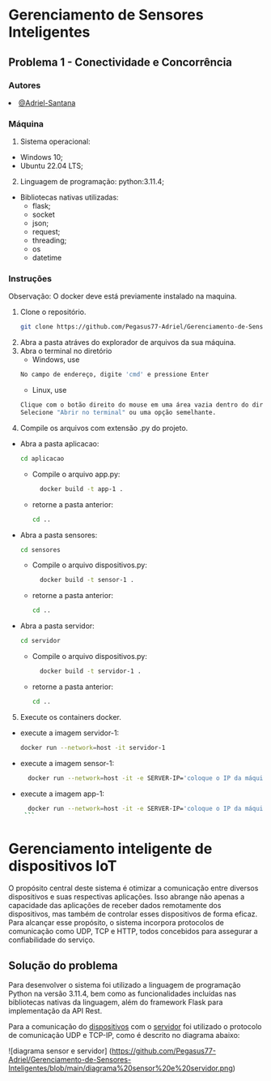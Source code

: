 # Gerenciamento de Sensores Inteligentes

## Problema 1 - Conectividade e Concorrência

### Autores
<div align="justify">
  <li><a href="https://github.com/Pegasus77-Adriel/Gerenciamento-de-Sensores-Inteligentes.git">@Adriel-Santana</a></li>
</div>

### Máquina
1. Sistema operacional:
  - Windows 10;
  - Ubuntu 22.04 LTS;
2. Linguagem de programação: python:3.11.4;
  - Bibliotecas nativas utilizadas:
    - flask;
    - socket
    - json;
    - request;
    - threading;
    - os
    - datetime
### 

### Instruções
Observação: O docker deve está previamente instalado na maquina.
1. Clone o repositório.
   ```sh
   git clone https://github.com/Pegasus77-Adriel/Gerenciamento-de-Sensores-Inteligentes.git
   ```
2. Abra a pasta atráves do explorador de arquivos da sua máquina.
3. Abra o terminal no diretório
   * Windows, use
   ```sh
   No campo de endereço, digite 'cmd' e pressione Enter
   ```
    * Linux, use
   ```sh
   Clique com o botão direito do mouse em uma área vazia dentro do diretório,
   Selecione "Abrir no terminal" ou uma opção semelhante.
   ```
4. Compile os arquivos com extensão .py do projeto.
* Abra a pasta aplicacao:
     ```sh
     cd aplicacao
     ```
   * Compile o arquivo app.py:
     ```sh
       docker build -t app-1 .
     ```
   * retorne a pasta anterior:
       ```sh
       cd ..
      ```
* Abra a pasta sensores:
     ```sh
     cd sensores
     ```
   * Compile o arquivo dispositivos.py:
     ```sh
       docker build -t sensor-1 .
     ```
   * retorne a pasta anterior:
       ```sh
       cd ..
      ```
* Abra a pasta servidor:
     ```sh
     cd servidor
     ```
   * Compile o arquivo dispositivos.py:
     ```sh
       docker build -t servidor-1 .
     ```
   * retorne a pasta anterior:
       ```sh
       cd ..
      ```
5. Execute os containers docker.
* execute a imagem servidor-1:
     ```sh
     docker run --network=host -it servidor-1
     ```
* execute a imagem sensor-1:
     ```sh
       docker run --network=host -it -e SERVER-IP='coloque o IP da máquina que o container do servidor está rodando' sensor-1
     ```
* execute a imagem app-1:
     ```sh
       docker run --network=host -it -e SERVER-IP='coloque o IP da máquina que o container do servidor está rodando' app-1
      ```
# Gerenciamento inteligente de dispositivos IoT
O propósito central deste sistema é otimizar a comunicação entre diversos dispositivos e suas respectivas aplicações. Isso abrange não apenas a capacidade das aplicações de receber dados remotamente dos dispositivos, mas também de controlar esses dispositivos de forma eficaz. Para alcançar esse propósito, o sistema incorpora protocolos de comunicação como UDP, TCP e HTTP, todos concebidos para assegurar a confiabilidade do serviço.

## Solução do problema
Para desenvolver o sistema foi utilizado a linguagem de programação Python na versão 3.11.4, bem como as funcionalidades incluídas nas bibliotecas nativas da linguagem, além do framework Flask para implementação da API Rest.

Para a comunicação do [dispositivos](https://github.com/Pegasus77-Adriel/Gerenciamento-de-Sensores-Inteligentes/blob/main/sensores/dispositivos.py) com o [servidor](https://github.com/Pegasus77-Adriel/Gerenciamento-de-Sensores-Inteligentes/blob/main/servidor/broker.py) foi utilizado o protocolo de comunicação UDP e TCP-IP, como é descrito no diagrama abaixo:

![diagrama sensor e servidor] (https://github.com/Pegasus77-Adriel/Gerenciamento-de-Sensores-Inteligentes/blob/main/diagrama%20sensor%20e%20servidor.png)
